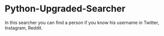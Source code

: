# Python-Upgraded-Searcher
In this searcher you can find a person if you know his username in Twitter, Instagram, Reddit. 
